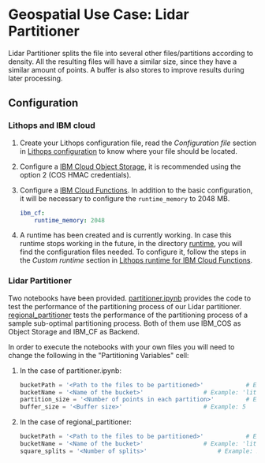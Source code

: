 # Geospatial Use Case: Lidar Partitioner
Lidar Partitioner splits the file into several other files/partitions according to density. All the resulting files will have a similar size, since they have a similar amount of points. A buffer is also stores to improve results during later processing.

## Configuration
### Lithops and IBM cloud
1. Create your Lithops configuration file, read the *Configuration file* section in [Lithops configuration](https://github.com/lithops-cloud/lithops/blob/master/config/README.md) to know where your file should be located.
2. Configure a [IBM Cloud Object Storage](https://github.com/lithops-cloud/lithops/blob/master/docs/source/storage_config/ibm_cos.md), it is recommended using the option 2 (COS HMAC credentials).
3. Configure a [IBM Cloud Functions](https://github.com/lithops-cloud/lithops/blob/master/docs/source/compute_config/ibm_cf.md). In addition to the basic configuration, it will be necessary to configure the `runtime_memory` to 2048 MB. 

    ```yaml
    ibm_cf:
        runtime_memory: 2048
     ```

4. A runtime has been created and is currently working. In case this runtime stops working in the future, in the directory [runtime](https://github.com/ArnauGabrielAtienza/geospatial-usecase/tree/partitioner/lidar-partitioner-cloud-performance/runtime), you will find the configuration files needed. To configure it, follow the steps in the *Custom runtime* section in [Lithops runtime for IBM Cloud Functions](https://github.com/lithops-cloud/lithops/blob/master/runtime/ibm_cf/README.md).

### Lidar Partitioner
Two notebooks have been provided. [partitioner.ipynb](https://github.com/ArnauGabrielAtienza/geospatial-usecase/tree/partitioner/lidar-partitioner-cloud-performance/partitioner.ipynb) provides the code to test the performance of the partitioning process of our Lidar partitioner. [regional_partitioner](https://github.com/ArnauGabrielAtienza/geospatial-usecase/tree/partitioner/lidar-partitioner-cloud-performance/regional_partitioner.ipynb) tests the performance of the partitioning process of a sample sub-optimal partitioning process. Both of them use IBM_COS as Object Storage and IBM_CF as Backend.

In order to execute the notebooks with your own files you will need to change the following in the "Partitioning Variables" cell:

1. In the case of partitioner.ipynb:

	```python
   	bucketPath = '<Path to the files to be partitioned>'			# Example: 'cos://lithops-testing/Catalonia/'
   	bucketName = '<Name of the bucket>'					# Example: 'lithops-testing'
   	partition_size = '<Number of points in each partition>'			# Example: 500_000
   	buffer_size = '<Buffer size>'						# Example: 5
	```

2. In the case of regional_partitioner:

	```python
   	bucketPath = '<Path to the files to be partitioned>'			# Example: 'cos://lithops-testing/Catalonia/'
   	bucketName = '<Name of the bucket>'					# Example: 'lithops-testing'
	square_splits = '<Number of splits>'					# Example: 2
	```
